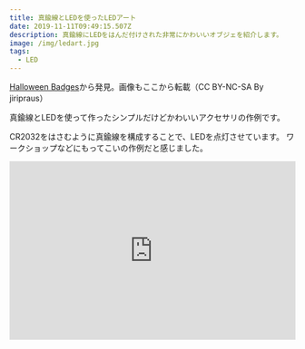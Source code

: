 ```yaml
---
title: 真鍮線とLEDを使ったLEDアート
date: 2019-11-11T09:49:15.507Z
description: 真鍮線にLEDをはんだ付けされた非常にかわいいオブジェを紹介します。
image: /img/ledart.jpg
tags:
  - LED
---
```

[Halloween Badges](https://www.instructables.com/id/Halloween-Badges/)から発見。画像もここから転載（CC BY-NC-SA By jiripraus）

真鍮線とLEDを使って作ったシンプルだけどかわいいアクセサリの作例です。

CR2032をはさむように真鍮線を構成することで、LEDを点灯させています。
ワークショップなどにもってこいの作例だと感じました。

<iframe width="100%" height="315" src="https://www.youtube.com/embed/ZF-AZFS4UF4" frameborder="0" allow="accelerometer; autoplay; encrypted-media; gyroscope; picture-in-picture" allowfullscreen></iframe>
